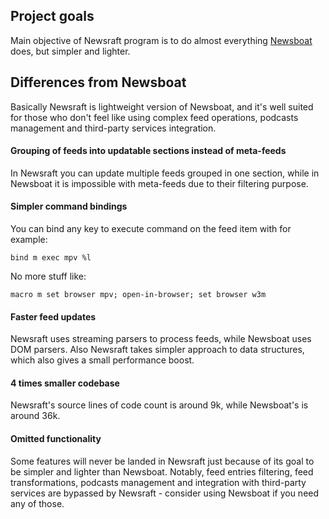## Project goals

Main objective of Newsraft program is to do almost everything
[Newsboat](https://newsboat.org) does, but simpler and lighter.

## Differences from Newsboat

Basically Newsraft is lightweight version of Newsboat, and it's well suited
for those who don't feel like using complex feed operations, podcasts management
and third-party services integration.

#### Grouping of feeds into updatable sections instead of meta-feeds

In Newsraft you can update multiple feeds grouped in one section, while in
Newsboat it is impossible with meta-feeds due to their filtering purpose.

#### Simpler command bindings

You can bind any key to execute command on the feed item with for example:

```
bind m exec mpv %l
```

No more stuff like:

```
macro m set browser mpv; open-in-browser; set browser w3m
```

#### Faster feed updates

Newsraft uses streaming parsers to process feeds, while Newsboat uses DOM
parsers. Also Newsraft takes simpler approach to data structures, which also
gives a small performance boost.

#### 4 times smaller codebase

Newsraft's source lines of code count is around 9k, while Newsboat's is around
36k.

#### Omitted functionality

Some features will never be landed in Newsraft just because of its goal to be
simpler and lighter than Newsboat. Notably, feed entries filtering, feed
transformations, podcasts management and integration with third-party services
are bypassed by Newsraft - consider using Newsboat if you need any of those.
